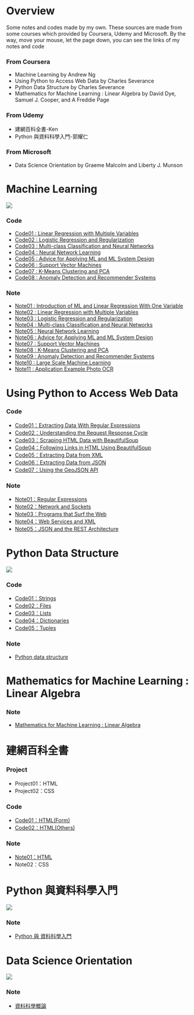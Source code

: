# Overview
Some notes and codes made by my own. These sources are made from some courses which provided by Coursera, Udemy and Microsoft. By the way, move your mouse, let the page down, you can see the links of my notes and code
>
### From Coursera
- Machine Learning by Andrew Ng
- Using Python to Access Web Data by Charles Severance
- Python Data Structure by Charles Severance
- Mathematics for Machine Learning : Linear Algebra by David Dye, Samuel J. Cooper, and A Freddie Page
>
### From Udemy
- 建網百科全書-Ken
- Python 與資料科學入門-郭耀仁
>
### From Microsoft     
- Data Science Orientation by Graeme Malcolm and Liberty J. Munson
>

# Machine Learning
![](https://github.com/tailer954/Coursera-aiLearning/blob/master/ML-Andrew%20Ng/ML-Andrew%20Wu.png)
>
### Code
- [Code01 : Linear Regression with Multiple Variables](https://github.com/tailer954/MOOCsLearning/blob/master/ML-Andrew%20Ng/Week%2002%20-%20Linear%20Regression%20with%20Multiple%20Variables/Linear%20Regression.m)
- [Code02 : Logistic Regression and Regularization](https://github.com/tailer954/MOOCsLearning/blob/master/ML-Andrew%20Ng/Week%2003%20-%20Logistic%20Regression%20and%20Regularization/Logistic%20Regression.m)
- [Code03 : Multi-class Classification and Neural Networks](https://github.com/tailer954/MOOCsLearning/blob/master/ML-Andrew%20Ng/Week%2004%20-%20Multi-class%20Classification%20and%20Neural%20Networks/Multi-class%20Classification%20and%20Neural%20Networks.m)
- [Code04 : Neural Network Learning](https://github.com/tailer954/MOOCsLearning/blob/master/ML-Andrew%20Ng/Week%2005%20-%20Neural%20Network%20Learning/Neural%20Network%20Learning.m)
- [Code05 : Advice for Applying ML and ML System Design](https://github.com/tailer954/MOOCsLearning/blob/master/ML-Andrew%20Ng/Week%2006%20-%20Advice%20for%20Applying%20ML%20and%20ML%20System%20Design/Regularized%20Linear%20Regression%20and%20BiasVariance.m)
- [Code06 : Support Vector Machines](https://github.com/tailer954/MOOCsLearning/blob/master/ML-Andrew%20Ng/Week%2007%20-%20Support%20Vector%20Machines/Support%20Vector%20Machines.m)
- [Code07 : K-Means Clustering and PCA](https://github.com/tailer954/MOOCsLearning/blob/master/ML-Andrew%20Ng/Week%2008%20-%20K-Means%20Clustering%20and%20PCA/K-Means%20Clustering%20and%20PCA.m)
- [Code08 : Anomaly Detection and Recommender Systems](https://github.com/tailer954/MOOCsLearning/blob/master/ML-Andrew%20Ng/Week%2009%20-%20Anomaly%20Detection%20and%20Recommender%20Systems/Anomaly%20Detection%20and%20Recommender%20Systems.m)
>
### Note
- [Note01 : Introduction of ML and Linear Regression With One Variable](https://github.com/tailer954/MOOCsLearning/blob/master/ML-Andrew%20Ng/Week%2001%20-%20Introduction%20of%20ML%20and%20Linear%20Regression%20With%20One%20Variable/Machine%20learning%20_%20Week01.pdf)
- [Note02 : Linear Regression with Multiple Variables](https://github.com/tailer954/MOOCsLearning/blob/master/ML-Andrew%20Ng/Week%2002%20-%20Linear%20Regression%20with%20Multiple%20Variables/Machine%20learning%20_%20Week02.pdf)
- [Note03 : Logistic Regression and Regularization](https://github.com/tailer954/MOOCsLearning/blob/master/ML-Andrew%20Ng/Week%2003%20-%20Logistic%20Regression%20and%20Regularization/Machine%20learning%20_%20Week03.pdf)
- [Note04 : Multi-class Classification and Neural Networks](https://github.com/tailer954/MOOCsLearning/blob/master/ML-Andrew%20Ng/Week%2004%20-%20Multi-class%20Classification%20and%20Neural%20Networks/Machine%20learning%20_%20Week04.pdf)
- [Note05 : Neural Network Learning](https://github.com/tailer954/MOOCsLearning/blob/master/ML-Andrew%20Ng/Week%2005%20-%20Neural%20Network%20Learning/Machine%20learning%20_%20Week05.pdf)
- [Note06 : Advice for Applying ML and ML System Design](https://github.com/tailer954/MOOCsLearning/blob/master/ML-Andrew%20Ng/Week%2006%20-%20Advice%20for%20Applying%20ML%20and%20ML%20System%20Design/Machine%20learning%20_%20Week06.pdf)
- [Note07 : Support Vector Machines](https://github.com/tailer954/MOOCsLearning/blob/master/ML-Andrew%20Ng/Week%2007%20-%20Support%20Vector%20Machines/Machine%20learning%20_%20Week07.pdf)
- [Note08 : K-Means Clustering and PCA](https://github.com/tailer954/MOOCsLearning/blob/master/ML-Andrew%20Ng/Week%2008%20-%20K-Means%20Clustering%20and%20PCA/Machine%20learning%20_%20Week08.pdf)
- [Note09 : Anomaly Detection and Recommender Systems](https://github.com/tailer954/MOOCsLearning/blob/master/ML-Andrew%20Ng/Week%2009%20-%20Anomaly%20Detection%20and%20Recommender%20Systems/Machine%20learning%20_%20Week09.pdf)
- [Note10 : Large Scale Machine Learning](https://github.com/tailer954/MOOCsLearning/blob/master/ML-Andrew%20Ng/Week%2010%20-%20Large%20Scale%20Machine%20Learning/Machine%20learning%20_%20Week10.pdf)
- [Note11 : Application Example Photo OCR](https://github.com/tailer954/MOOCsLearning/blob/master/ML-Andrew%20Ng/Week%2011%20-%20Application%20Example%20Photo%20OCR/Machine%20learning%20_%20Week11.pdf)
>
<!--## Course Content
> 
### Basic Concept About ML
Linear algebra review、Supervise learning / Unsupervise learning、Regression / Classification problem、Cost function
>
>
### Algorithm of ML
* Supervise Learning : Linear regression(for regression proplems)、Logistic regression(for classification proplems)、Neural network、Support Vector Machines(SVM)
>
* Unsupervise Learning : K-means Clustering、Principal Component Analysis(PCA)、Anomaly detection
>
>
### Optimization Algorithm
Gradient descent(batch gradient descent、mini-batch gradient descent、stochastic gradient descent)、Normal equation
>
>
### Parameter Adjustment
feature scaling、normalization、learning rate
>
>
### Advice on Building a ML System
Bias/variance、Regularization、Learning curves、Error analysis、Ceiling analysis
>
>
### Some Applications
Recommender systems、Large scale ML、Photo OCR-->

# Using Python to Access Web Data
>
### Code
- [Code01：Extracting Data With Regular Expressions](https://github.com/tailer954/MOOCsLearning/blob/master/PYTHON-Charles%20Severance/Using%20Python%20to%20Access%20Web%20Data/Chapter%2011%E3%80%81Regular%20Expressions.py)
- [Code02：Understanding the Request Response Cycle](https://github.com/tailer954/MOOCsLearning/blob/master/PYTHON-Charles%20Severance/Using%20Python%20to%20Access%20Web%20Data/Chapter%2012%E3%80%81Networks%20and%20Sockets.py)
- [Code03：Scraping HTML Data with BeautifulSoup](https://github.com/tailer954/MOOCsLearning/blob/master/PYTHON-Charles%20Severance/Using%20Python%20to%20Access%20Web%20Data/Chapter%2013%E3%80%81Programs%20that%20Surf%20the%20Web_01.py)
- [Code04：Following Links in HTML Using BeautifulSoup](https://github.com/tailer954/MOOCsLearning/blob/master/PYTHON-Charles%20Severance/Using%20Python%20to%20Access%20Web%20Data/Chapter%2013%E3%80%81Programs%20that%20Surf%20the%20Web_02.py)
- [Code05：Extracting Data from XML](https://github.com/tailer954/MOOCsLearning/blob/master/PYTHON-Charles%20Severance/Using%20Python%20to%20Access%20Web%20Data/Chapter%2013%E3%80%81Web%20Services%20and%20XML.py)
- [Code06：Extracting Data from JSON](https://github.com/tailer954/MOOCsLearning/blob/master/PYTHON-Charles%20Severance/Using%20Python%20to%20Access%20Web%20Data/Chapter%2013%E3%80%81JSON%20and%20the%20REST%20Architecture_01.py)
- [Code07：Using the GeoJSON API](https://github.com/tailer954/MOOCsLearning/blob/master/PYTHON-Charles%20Severance/Using%20Python%20to%20Access%20Web%20Data/Chapter%2013%E3%80%81JSON%20and%20the%20REST%20Architecture_02.py)
>
### Note
- [Note01：Regular Expressions](https://github.com/tailer954/MOOCsLearning/blob/master/PYTHON-Charles%20Severance/Using%20Python%20to%20Access%20Web%20Data/Using%20python%20to%20access%20web%20data%20week01_Regular%20Expression.pdf)
- [Note02：Network and Sockets](https://github.com/tailer954/MOOCsLearning/blob/master/PYTHON-Charles%20Severance/Using%20Python%20to%20Access%20Web%20Data/Using%20python%20to%20access%20web%20data%20week02_Network%20and%20Sockets.pdf)
- [Note03：Programs that Surf the Web](https://github.com/tailer954/MOOCsLearning/blob/master/PYTHON-Charles%20Severance/Using%20Python%20to%20Access%20Web%20Data/Using%20python%20to%20access%20web%20data%20week03_Programs%20that%20Surf%20the%20Web.pdf)
- [Note04：Web Services and XML](https://github.com/tailer954/MOOCsLearning/blob/master/PYTHON-Charles%20Severance/Using%20Python%20to%20Access%20Web%20Data/Using%20python%20to%20access%20web%20data%20week04_Web%20Services%20and%20XML.pdf)
- [Note05：JSON and the REST Architecture](https://github.com/tailer954/MOOCsLearning/blob/master/PYTHON-Charles%20Severance/Using%20Python%20to%20Access%20Web%20Data/Using%20python%20to%20access%20web%20data%20week05_JSON%20and%20the%20REST%20Architecture.pdf)
>
# Python Data Structure
>
![](https://github.com/tailer954/MOOCsLearning/blob/master/PYTHON-Charles%20Severance/Python%20Data%20Structures/Python%20Data%20Structure.png)
### Code
- [Code01：Strings](https://github.com/tailer954/MOOCsLearning/blob/master/PYTHON-Charles%20Severance/Python%20Data%20Structures/Chapter%2006%E3%80%81Strings.py)
- [Code02：Files](https://github.com/tailer954/MOOCsLearning/blob/master/PYTHON-Charles%20Severance/Python%20Data%20Structures/Chapter%2007%E3%80%81Files.py)
- [Code03：Lists](https://github.com/tailer954/MOOCsLearning/blob/master/PYTHON-Charles%20Severance/Python%20Data%20Structures/Chapter%2008%E3%80%81Lists.py)
- [Code04：Dictionaries](https://github.com/tailer954/MOOCsLearning/blob/master/PYTHON-Charles%20Severance/Python%20Data%20Structures/Chapter%2009%E3%80%81Dictionaries.py)
- [Code05：Tuples](https://github.com/tailer954/MOOCsLearning/blob/master/PYTHON-Charles%20Severance/Python%20Data%20Structures/Chapter%2010%E3%80%81Tuples.py)
>
### Note
- [Python data structure](https://github.com/tailer954/MOOCsLearning/blob/master/PYTHON-Charles%20Severance/Python%20Data%20Structures/%E9%9B%B6%E5%9F%BA%E7%A4%8EPython%E5%85%A5%E9%96%80%20%E2%80%94%20Python%20data%20structure.pdf)
>
# Mathematics for Machine Learning : Linear Algebra
>
### Note
- [Mathematics for Machine Learning : Linear Algebra](https://github.com/tailer954/MOOCsLearning/blob/master/Mathematics%20for%20Machine%20Learning-David%20Dye%2C%20Samuel%20J.%20Cooper%2C%20and%20A%20Freddie%20Page/Part01_Linear%20algebra.pdf)
>
# 建網百科全書
>
### Project
- Project01：HTML
- Project02：CSS
### Code
- [Code01：HTML(Form)](https://github.com/tailer954/MOOCsLearning/blob/master/%E5%BB%BA%E7%B6%B2%E7%99%BE%E7%A7%91%E5%85%A8%E6%9B%B8/HTML/Form.html)
- [Code02：HTML(Others)](https://github.com/tailer954/MOOCsLearning/blob/master/%E5%BB%BA%E7%B6%B2%E7%99%BE%E7%A7%91%E5%85%A8%E6%9B%B8/HTML/Others.html)
>
### Note
- [Note01：HTML](https://github.com/tailer954/MOOCsLearning/blob/master/%E5%BB%BA%E7%B6%B2%E7%99%BE%E7%A7%91%E5%85%A8%E6%9B%B8/HTML/%E5%BB%BA%E7%B6%B2%E7%99%BE%E7%A7%91%E5%85%A8%E6%9B%B8_HTML.pdf)
- Note02：CSS
>
# Python 與資料科學入門
![](https://github.com/tailer954/MOOCsLearning/blob/master/Python%20%E8%88%87%E8%B3%87%E6%96%99%E7%A7%91%E5%AD%B8%E5%85%A5%E9%96%80-%E9%83%AD%E8%80%80%E4%BB%81/Python%20%E8%88%87%20%E8%B3%87%E6%96%99%E7%A7%91%E5%AD%B8%E5%85%A5%E9%96%80.png)
>
### Note
- [Python 與 資料科學入門](https://github.com/tailer954/MOOCsLearning/blob/master/Python%20%E8%88%87%E8%B3%87%E6%96%99%E7%A7%91%E5%AD%B8%E5%85%A5%E9%96%80-%E9%83%AD%E8%80%80%E4%BB%81/Python%20%E8%88%87%20%E8%B3%87%E6%96%99%E7%A7%91%E5%AD%B8%E5%85%A5%E9%96%80.pdf)
>
# Data Science Orientation
>
![](https://github.com/tailer954/MOOCsLearning/blob/master/Data%20Science%20Orientation-Graeme%20Malcolm%20and%20Liberty%20J.%20Munson/Data%20Science%20Orientation-Graeme%20Malcolm%20and%20Liberty%20J.%20Munson.PNG)
### Note
- [資料科學概論](https://github.com/tailer954/MOOCsLearning/blob/master/Data%20Science%20Orientation-Graeme%20Malcolm%20and%20Liberty%20J.%20Munson/%E8%B3%87%E6%96%99%E7%A7%91%E5%AD%B8%E6%A6%82%E8%AB%96.pdf)
>
